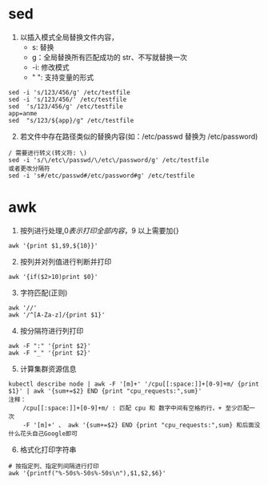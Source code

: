 # sed
1. 以插入模式全局替换文件内容，
   - s: 替换
   - g：全局替换所有匹配成功的 str、不写就替换一次
   - -i: 修改模式
   - " ": 支持变量的形式
```
sed -i 's/123/456/g' /etc/testfile
sed -i 's/123/456/' /etc/testfile
sed  's/123/456/g' /etc/testfile
app=anme
sed  "s/123/${app}/g" /etc/testfile
```
2. 若文件中存在路径类似的替换内容(如：/etc/passwd 替换为 /etc/password)
```
/ 需要进行转义(转义符: \)
sed -i 's/\/etc\/passwd/\/etc\/password/g' /etc/testfile
或者更改分隔符
sed -i 's#/etc/passwd#/etc/password#g' /etc/testfile
```
# awk
1. 按列进行处理,$0 表示打印全部内容，$9 以上需要加{}
```
awk '{print $1,$9,${10}}'
```
2. 按列并对列值进行判断并打印
```
awk '{if($2>10)print $0}'
```
3. 字符匹配(正则)
```
awk '//'
awk '/^[A-Za-z]/{print $1}'
```
4. 按分隔符进行列打印
```
awk -F ":" '{print $2}'
awk -F "_" '{print $2}'
```
5. 计算集群资源信息
```
kubectl describe node | awk -F '[m]+' '/cpu[[:space:]]+[0-9]+m/ {print $1}' | awk '{sum+=$2} END {print "cpu_requests:",sum}'
注释：
    /cpu[[:space:]]+[0-9]+m/ : 匹配 cpu 和 数字中间有空格的行，+ 至少匹配一次
    -F '[m]+' 、 awk '{sum+=$2} END {print "cpu_requests:",sum} 和后面没什么花头自己Google即可
```
6. 格式化打印字符串
```
# 按指定列、指定列间隔进行打印
awk '{printf("%-50s%-50s%-50s\n"),$1,$2,$6}'
```
